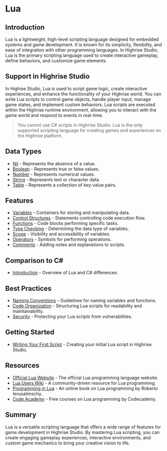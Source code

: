 # Lua

## Introduction

Lua is a lightweight, high-level scripting language designed for embedded systems and game development. It is known for its simplicity, flexibility, and ease of integration with other programming languages. In Highrise Studio, Lua is the primary scripting language used to create interactive gameplay, define behaviors, and customize game elements.

## Support in Highrise Studio

In Highise Studio, Lua is used to script game logic, create interactive experiences, and enhance the functionality of your Highrise world. You can write Lua scripts to control game objects, handle player input, manage game states, and implement custom behaviors. Lua scripts are executed within the Highrise runtime environment, allowing you to interact with the game world and respond to events in real-time.

> You cannot use C# scripts in Highrise Studio. Lua is the only supported scripting language for creating games and experiences on the Highrise platform.

## Data Types

- [Nil](https://create.highrise.game/learn/studio/create/scripting/lua/types/nil) - Represents the absence of a value.
- [Boolean](https://create.highrise.game/learn/studio/create/scripting/lua/types/booleans) - Represents true or false values.
- [Number](https://create.highrise.game/learn/studio/create/scripting/lua/types/numbers) - Represents numerical values.
- [String](https://create.highrise.game/learn/studio/create/scripting/lua/types/strings) - Represents text or character data.
- [Table](https://create.highrise.game/learn/studio/create/scripting/lua/types/tables) - Represents a collection of key-value pairs.

## Features

- [Variables](https://create.highrise.game/learn/studio/create/scripting/lua/features/variables) - Containers for storing and manipulating data.
- [Control Structures](https://create.highrise.game/learn/studio/create/scripting/lua/features/control-structures) - Statements controlling code execution flow.
- [Functions](https://create.highrise.game/learn/studio/create/scripting/lua/features/functions) - Code blocks performing specific tasks.
- [Type Checking](https://create.highrise.game/learn/studio/create/scripting/lua/features/type-checking) - Determining the data type of variables.
- [Scope](https://create.highrise.game/learn/studio/create/scripting/lua/features/scope) - Visibility and accessibility of variables.
- [Operators](https://create.highrise.game/learn/studio/create/scripting/lua/features/operators) - Symbols for performing operations.
- [Comments](https://create.highrise.game/learn/studio/create/scripting/lua/features/comments) - Adding notes and explanations to scripts.


## Comparison to C#

- [Introduction](https://create.highrise.game/learn/studio/create/scripting/lua/comparison-to-c) - Overview of Lua and C# differences.

## Best Practices

- [Naming Conventions](https://create.highrise.game/learn/studio/create/scripting/lua/best-practices/naming-conventions) - Guidelines for naming variables and functions.
- [Code Organization](https://create.highrise.game/learn/studio/create/scripting/lua/best-practices/code-organization) - Structuring Lua scripts for readability and maintainability.
- [Security](https://create.highrise.game/learn/studio/create/scripting/lua/best-practices/security) - Protecting your Lua scripts from vulnerabilities.

## Getting Started

- [Writing Your First Script](https://create.highrise.game/learn/studio/create/scripting/writing-your-first-script) - Creating your initial Lua script in Highrise Studio.

## Resources

- [Official Lua Website](https://www.lua.org/) - The official Lua programming language website.
- [Lua Users Wiki](http://lua-users.org/wiki/) - A community-driven resource for Lua programming.
- [Programming in Lua](https://www.lua.org/pil/contents.html) - An online book on Lua programming by Roberto Ierusalimschy.
- [Code Academy](https://www.codecademy.com/learn/learn-lua) - Free courses on Lua programming by Codecademy.

## Summary

Lua is a versatile scripting language that offers a wide range of features for game development in Highrise Studio. By mastering Lua scripting, you can create engaging gameplay experiences, interactive environments, and custom game mechanics to bring your creative vision to life.